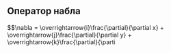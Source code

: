 ## Оператор набла
$$\nabla = \overrightarrow{i}\frac{\partial}{\partial x} + \overrightarrow{j}\frac{\partial}{\partial y} + \overrightarrow{k}\frac{\partial}{\parti